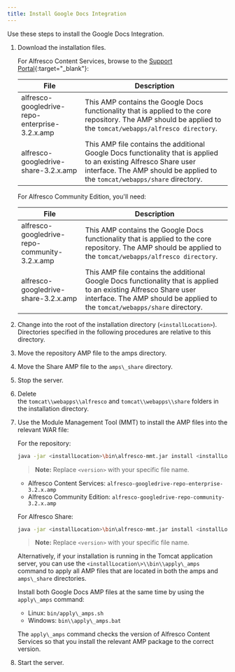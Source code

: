 ```yaml
---
title: Install Google Docs Integration
---
```


Use these steps to install the Google Docs Integration.

1. Download the installation files.

    For Alfresco Content Services, browse to the [Support Portal](http://support.alfresco.com){:target="_blank"}:

    | File | Description |
    | ---- | ----------- |
    | alfresco-googledrive-repo-enterprise-3.2.x.amp |This AMP contains the Google Docs functionality that is applied to the core repository. The AMP should be applied to the `tomcat/webapps/alfresco directory`. |
    | alfresco-googledrive-share-3.2.x.amp | This AMP file contains the additional Google Docs functionality that is applied to an existing Alfresco Share user interface. The AMP should be applied to the `tomcat/webapps/share` directory. |

    For Alfresco Community Edition, you'll need:

    | File | Description |
    | ---- | ----------- |
    | alfresco-googledrive-repo-community-3.2.x.amp | This AMP contains the Google Docs functionality that is applied to the core repository. The AMP should be applied to the `tomcat/webapps/alfresco directory`. |
    | alfresco-googledrive-share-3.2.x.amp | This AMP file contains the additional Google Docs functionality that is applied to an existing Alfresco Share user interface. The AMP should be applied to the `tomcat/webapps/share` directory. |

2. Change into the root of the installation directory (`<installLocation>`). Directories specified in the following procedures are relative to this directory.

3. Move the repository AMP file to the amps directory.

4. Move the Share AMP file to the `amps\_share` directory.

5. Stop the server.

6. Delete the `tomcat\\webapps\\alfresco` and `tomcat\\webapps\\share` folders in the installation directory.

7. Use the Module Management Tool (MMT) to install the AMP files into the relevant WAR file:

    For the repository:

    ```bash
    java -jar <installLocation>\bin\alfresco-mmt.jar install <installLocation>\amps\alfresco-googledrive-repo-**<version\>**.amp <installLocation>\tomcat\webapps\alfresco.war
    ```

    > **Note:** Replace `<version>` with your specific file name.

    * Alfresco Content Services: `alfresco-googledrive-repo-enterprise-3.2.x.amp`
    * Alfresco Community Edition: `alfresco-googledrive-repo-community-3.2.x.amp`

    For Alfresco Share:

    ```bash
    java -jar <installLocation>\bin\alfresco-mmt.jar install <installLocation>\amps_share\alfresco-googledrive-share-**<version\>**.amp <installLocation>\tomcat\webapps\share.war
    ```

    > **Note:** Replace `<version>` with your specific file name.

    Alternatively, if your installation is running in the Tomcat application server, you can use the `<installLocation\>\\bin\\apply\_amps` command to apply all AMP files that are located in both the amps and `amps\_share` directories.

    Install both Google Docs AMP files at the same time by using the `apply\_amps` command:

    * Linux: `bin/apply\_amps.sh`
    * Windows: `bin\\apply\_amps.bat`

    The `apply\_amps` command checks the version of Alfresco Content Services so that you install the relevant AMP package to the correct version.

8. Start the server.
